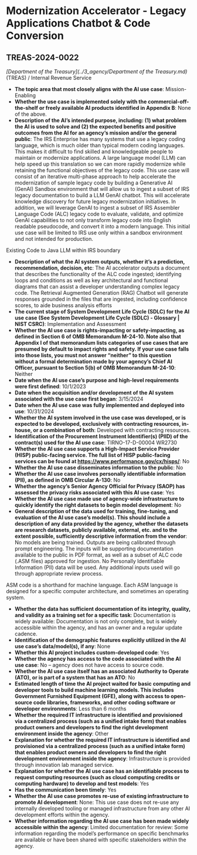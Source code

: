 # Modernization Accelerator - Legacy Applications Chatbot & Code Conversion
## TREAS-2024-0022
_[Department of the Treasury](../3_agency/Department of the Treasury.md)_ (TREAS) / Internal Revenue Service


+ **The topic area that most closely aligns with the AI use case**: Mission-Enabling
+ **Whether the use case is implemented solely with the commercial-off-the-shelf or freely available AI products identified in Appendix B**: None of the above.
+ **Description of the AI’s intended purpose, including: (1) what problem the AI is used to solve and (2) the expected benefits and positive outcomes from the AI for an agency’s mission and/or the general public**: The IRS Enterprise has many systems that use a legacy coding language, which is much older than typical modern coding languages. This makes it difficult to find skilled and knowledgeable people to maintain or modernize applications. A large language model (LLM) can help speed up this translation so we can more rapidly modernize while retaining the functional objectives of the legacy code. This use case will consist of an iterative multi-phase approach to help accelerate the modernization of sample legacy code by building a Generative AI (GenAI) Sandbox environment that will allow us to ingest a subset of IRS legacy documentation to build a LLM GenAI chatbot. This will accelerate knowledge discovery for future legacy modernization initiatives. In addition, we will leverage GenAI to ingest a subset of IRS Assembler Language Code (ALC) legacy code to evaluate, validate, and optimize GenAI capabilities to not only transform legacy code into English readable pseudocode, and convert it into a modern language. This initial use case will be limited to IRS use only within a sandbox environment and not intended for production.

Existing Code to Java
LLM within IRS boundary
+ **Description of what the AI system outputs, whether it’s a prediction, recommendation, decision, etc**: The AI accelerator outputs a document that describes the functionality of the ALC code ingested; identifying loops and conditions as well as key architectural and functional diagrams that can assist a developer understanding complex legacy code.
The Retrieval Augmented Generation (RAG) Chatbot will generate responses grounded in the files that are ingested, including confidence scores, to aide business analysis efforts
+ **The current stage of System Development Life Cycle (SDLC) for the AI use case (See System Development Life Cycle (SDLC) - Glossary | NIST CSRC)**: Implementation and Assessment
+ **Whether the AI use case is rights-impacting or safety-impacting, as defined in Section 6 of OMB Memorandum M-24-10. Note also that Appendix I of that memorandum lists categories of use cases that are presumed by default to impact rights and safety. If your use case falls into those lists, you must not answer “neither” to this question without a formal determination made by your agency’s Chief AI Officer, pursuant to Section 5(b) of OMB Memorandum M-24-10**: Neither
+ **Date when the AI use case’s purpose and high-level requirements were first defined**: 10/1/2023
+ **Date when the acquisition and/or development of the AI system associated with the use case first began**: 3/15/2024
+ **Date when the AI use case was fully implemented and deployed into use**: 10/31/2024
+ **Whether the AI system involved in the use case was developed, or is expected to be developed, exclusively with contracting resources, in-house, or a combination of both**: Developed with contracting resources.
+ **Identification of the Procurement Instrument Identifier(s) (PIID) of the contract(s) used for the AI use case**: TIRNO-17-D-00004 WR2730
+ **Whether the AI use case supports a High-Impact Service Provider (HISP) public-facing service. The full list of HISP public-facing services can be found at https://www.performance.gov/cx/hisps/**: No
+ **Whether the AI use case disseminates information to the public**: No
+ **Whether the AI use case involves personally identifiable information (PII), as defined in OMB Circular A-130**: No
+ **Whether the agency’s Senior Agency Official for Privacy (SAOP) has assessed the privacy risks associated with this AI use case**: Yes
+ **Whether the AI use case made use of agency-wide infrastructure to quickly identify the right datasets to begin model development**: No
+ **General description of the data used for training, fine-tuning, and evaluation of the AI use case’s model(s). This should include a description of any data provided by the agency, whether the datasets are research datasets, publicly available, external, etc. and to the extent possible, sufficiently descriptive information from the vendor**: No models are being trained. Outputs are being calibrated through prompt engineering. The inputs will be supporting documentation available to the public in PDF format, as well as a subset of ALC code (.ASM files) approved for ingestion. No Personally Identifiable Information (PII) data will be used. Any additional inputs used will go through appropriate review process.

ASM code is a shorthand for machine language. Each ASM language is designed for a specific computer architecture, and sometimes an operating system.
+ **Whether the data has sufficient documentation of its integrity, quality, and validity as a training set for a specific task**: Documentation is widely available: Documentation is not only complete, but is widely accessible within the agency, and has an owner and a regular update cadence.
+ **Identification of the demographic features explicitly utilized in the AI use case’s data/model(s), if any**: None
+ **Whether this AI project includes custom-developed code**: Yes
+ **Whether the agency has access to the code associated with the AI use case**: No – agency does not have access to source code.
+ **Whether the AI use case itself has an associated Authority to Operate (ATO), or is part of a system that has an ATO**: No
+ **Estimated length of time the AI project waited for basic computing and developer tools to build machine learning models. This includes Government Furnished Equipment (GFE), along with access to open-source code libraries, frameworks, and other coding software or developer environments**: Less than 6 months
+ **Whether the required IT infrastructure is identified and provisioned via a centralized process (such as a unified intake form) that enables product owners and developers to find the right development environment inside the agency**: Other
+ **Explanation for whether the required IT infrastructure is identified and provisioned via a centralized process (such as a unified intake form) that enables product owners and developers to find the right development environment inside the agency**: Infrastructure is provided through innovation lab managed service.
+ **Explanation for whether the AI use case has an identifiable process to request computing resources (such as cloud computing credits or computing hardware) to develop and test models**: Yes
+ **Has the communication been timely**: Yes
+ **Whether the AI use case promotes re-use of existing infrastructure to promote AI development**: None: This use case does not re-use any internally developed tooling or managed infrastructure from any other AI development efforts within the agency.
+ **Whether information regarding the AI use case has been made widely accessible within the agency**: Limited documentation for review: Some information regarding the model’s performance on specific benchmarks are available or have been shared with specific stakeholders within the agency.